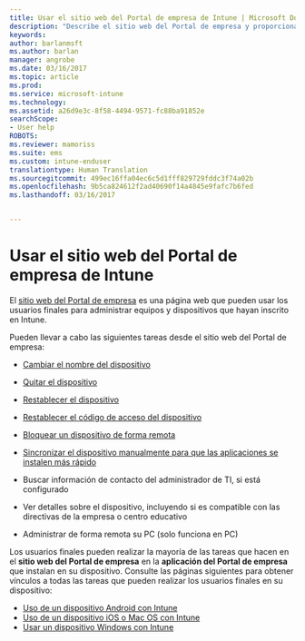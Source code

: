 ```yaml
---
title: Usar el sitio web del Portal de empresa de Intune | Microsoft Docs
description: "Describe el sitio web del Portal de empresa y proporciona vínculos a pasos de tareas que pueden realizar los usuarios finales en el sitio web."
keywords: 
author: barlanmsft
ms.author: barlan
manager: angrobe
ms.date: 03/16/2017
ms.topic: article
ms.prod: 
ms.service: microsoft-intune
ms.technology: 
ms.assetid: a26d9e3c-8f58-4494-9571-fc88ba91852e
searchScope:
- User help
ROBOTS: 
ms.reviewer: mamoriss
ms.suite: ems
ms.custom: intune-enduser
translationtype: Human Translation
ms.sourcegitcommit: 499ec16ffa04ec6c5d1fff829729fddc3f74a02b
ms.openlocfilehash: 9b5ca824612f2ad40690f14a4845e9fafc7b6fed
ms.lasthandoff: 03/16/2017


---
```


# <a name="using-the-intune-company-portal-website"></a>Usar el sitio web del Portal de empresa de Intune
El [sitio web del Portal de empresa](http://portal.manage.microsoft.com) es una página web que pueden usar los usuarios finales para administrar equipos y dispositivos que hayan inscrito en Intune.

Pueden llevar a cabo las siguientes tareas desde el sitio web del Portal de empresa:

-   [Cambiar el nombre del dispositivo](rename-your-device-cpwebsite.md)

-   [Quitar el dispositivo](remove-your-device-cpwebsite.md)

-   [Restablecer el dispositivo](reset-your-device-cpwebsite.md)

-   [Restablecer el código de acceso del dispositivo](reset-your-passcode-cpwebsite.md)

-   [Bloquear un dispositivo de forma remota](remote-lock-your-device-cpwebsite.md)

-    [Sincronizar el dispositivo manualmente para que las aplicaciones se instalen más rápido](sync-your-device-manually-cpwebsite.md)

-   Buscar información de contacto del administrador de TI, si está configurado

-   Ver detalles sobre el dispositivo, incluyendo si es compatible con las directivas de la empresa o centro educativo

-   Administrar de forma remota su PC (solo funciona en PC)

Los usuarios finales pueden realizar la mayoría de las tareas que hacen en el **sitio web del Portal de empresa** en la **aplicación del Portal de empresa** que instalan en su dispositivo. Consulte las páginas siguientes para obtener vínculos a todas las tareas que pueden realizar los usuarios finales en su dispositivo:

- [Uso de un dispositivo Android con Intune](using-your-android-device-with-intune.md)
- [Uso de un dispositivo iOS o Mac OS con Intune](using-your-ios-or-macOS-device-with-intune.md)
- [Usar un dispositivo Windows con Intune](using-your-windows-device-with-intune.md)

